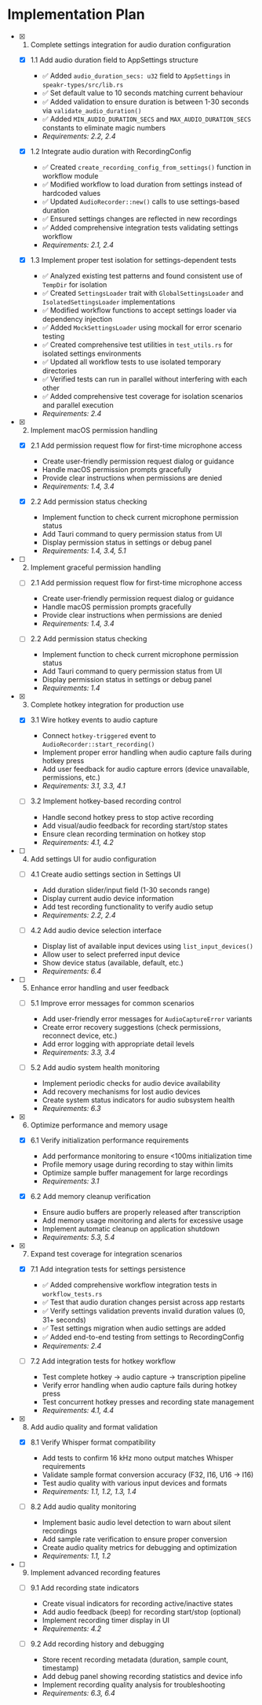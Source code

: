 # Implementation Plan

- [x] 1. Complete settings integration for audio duration configuration

  - [x] 1.1 Add audio duration field to AppSettings structure

    - ✅ Added `audio_duration_secs: u32` field to `AppSettings` in `speakr-types/src/lib.rs`
    - ✅ Set default value to 10 seconds matching current behaviour
    - ✅ Added validation to ensure duration is between 1-30 seconds via `validate_audio_duration()`
    - ✅ Added `MIN_AUDIO_DURATION_SECS` and `MAX_AUDIO_DURATION_SECS` constants to eliminate magic
      numbers
    - _Requirements: 2.2, 2.4_

  - [x] 1.2 Integrate audio duration with RecordingConfig

    - ✅ Created `create_recording_config_from_settings()` function in workflow module
    - ✅ Modified workflow to load duration from settings instead of hardcoded values
    - ✅ Updated `AudioRecorder::new()` calls to use settings-based duration
    - ✅ Ensured settings changes are reflected in new recordings
    - ✅ Added comprehensive integration tests validating settings workflow
    - _Requirements: 2.1, 2.4_

  - [x] 1.3 Implement proper test isolation for settings-dependent tests
    - ✅ Analyzed existing test patterns and found consistent use of `TempDir` for isolation
    - ✅ Created `SettingsLoader` trait with `GlobalSettingsLoader` and `IsolatedSettingsLoader`
      implementations
    - ✅ Modified workflow functions to accept settings loader via dependency injection
    - ✅ Added `MockSettingsLoader` using mockall for error scenario testing
    - ✅ Created comprehensive test utilities in `test_utils.rs` for isolated settings environments
    - ✅ Updated all workflow tests to use isolated temporary directories
    - ✅ Verified tests can run in parallel without interfering with each other
    - ✅ Added comprehensive test coverage for isolation scenarios and parallel execution
    - _Requirements: 2.4_

- [x] 2. Implement macOS permission handling

  - [x] 2.1 Add permission request flow for first-time microphone access

    - Create user-friendly permission request dialog or guidance
    - Handle macOS permission prompts gracefully
    - Provide clear instructions when permissions are denied
    - _Requirements: 1.4, 3.4_

  - [x] 2.2 Add permission status checking
    - Implement function to check current microphone permission status
    - Add Tauri command to query permission status from UI
    - Display permission status in settings or debug panel
    - _Requirements: 1.4, 3.4, 5.1_

- [ ] 2. Implement graceful permission handling

  - [ ] 2.1 Add permission request flow for first-time microphone access

    - Create user-friendly permission request dialog or guidance
    - Handle macOS permission prompts gracefully
    - Provide clear instructions when permissions are denied
    - _Requirements: 1.4, 3.4_

  - [ ] 2.2 Add permission status checking
    - Implement function to check current microphone permission status
    - Add Tauri command to query permission status from UI
    - Display permission status in settings or debug panel
    - _Requirements: 1.4_

- [x] 3. Complete hotkey integration for production use

  - [x] 3.1 Wire hotkey events to audio capture

    - Connect `hotkey-triggered` event to `AudioRecorder::start_recording()`
    - Implement proper error handling when audio capture fails during hotkey press
    - Add user feedback for audio capture errors (device unavailable, permissions, etc.)
    - _Requirements: 3.1, 3.3, 4.1_

  - [ ] 3.2 Implement hotkey-based recording control
    - Handle second hotkey press to stop active recording
    - Add visual/audio feedback for recording start/stop states
    - Ensure clean recording termination on hotkey stop
    - _Requirements: 4.1, 4.2_

- [ ] 4. Add settings UI for audio configuration

  - [ ] 4.1 Create audio settings section in Settings UI

    - Add duration slider/input field (1-30 seconds range)
    - Display current audio device information
    - Add test recording functionality to verify audio setup
    - _Requirements: 2.2, 2.4_

  - [ ] 4.2 Add audio device selection interface
    - Display list of available input devices using `list_input_devices()`
    - Allow user to select preferred input device
    - Show device status (available, default, etc.)
    - _Requirements: 6.4_

- [ ] 5. Enhance error handling and user feedback

  - [ ] 5.1 Improve error messages for common scenarios

    - Add user-friendly error messages for `AudioCaptureError` variants
    - Create error recovery suggestions (check permissions, reconnect device, etc.)
    - Add error logging with appropriate detail levels
    - _Requirements: 3.3, 3.4_

  - [ ] 5.2 Add audio system health monitoring
    - Implement periodic checks for audio device availability
    - Add recovery mechanisms for lost audio devices
    - Create system status indicators for audio subsystem health
    - _Requirements: 6.3_

- [x] 6. Optimize performance and memory usage

  - [x] 6.1 Verify initialization performance requirements

    - Add performance monitoring to ensure <100ms initialization time
    - Profile memory usage during recording to stay within limits
    - Optimize sample buffer management for large recordings
    - _Requirements: 3.1_

  - [x] 6.2 Add memory cleanup verification
    - Ensure audio buffers are properly released after transcription
    - Add memory usage monitoring and alerts for excessive usage
    - Implement automatic cleanup on application shutdown
    - _Requirements: 5.3, 5.4_

- [x] 7. Expand test coverage for integration scenarios

  - [x] 7.1 Add integration tests for settings persistence

    - ✅ Added comprehensive workflow integration tests in `workflow_tests.rs`
    - ✅ Test that audio duration changes persist across app restarts
    - ✅ Verify settings validation prevents invalid duration values (0, 31+ seconds)
    - ✅ Test settings migration when audio settings are added
    - ✅ Added end-to-end testing from settings to RecordingConfig
    - _Requirements: 2.4_

  - [ ] 7.2 Add integration tests for hotkey workflow
    - Test complete hotkey → audio capture → transcription pipeline
    - Verify error handling when audio capture fails during hotkey press
    - Test concurrent hotkey presses and recording state management
    - _Requirements: 4.1, 4.4_

- [x] 8. Add audio quality and format validation

  - [x] 8.1 Verify Whisper format compatibility

    - Add tests to confirm 16 kHz mono output matches Whisper requirements
    - Validate sample format conversion accuracy (F32, I16, U16 → I16)
    - Test audio quality with various input devices and formats
    - _Requirements: 1.1, 1.2, 1.3, 1.4_

  - [ ] 8.2 Add audio quality monitoring
    - Implement basic audio level detection to warn about silent recordings
    - Add sample rate verification to ensure proper conversion
    - Create audio quality metrics for debugging and optimization
    - _Requirements: 1.1, 1.2_

- [ ] 9. Implement advanced recording features

  - [ ] 9.1 Add recording state indicators

    - Create visual indicators for recording active/inactive states
    - Add audio feedback (beep) for recording start/stop (optional)
    - Implement recording timer display in UI
    - _Requirements: 4.2_

  - [ ] 9.2 Add recording history and debugging
    - Store recent recording metadata (duration, sample count, timestamp)
    - Add debug panel showing recording statistics and device info
    - Implement recording quality analysis for troubleshooting
    - _Requirements: 6.3, 6.4_
